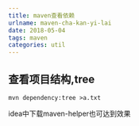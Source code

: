 ```yaml
---
title: maven查看依赖
urlname: maven-cha-kan-yi-lai
date: 2018-05-04
tags: maven
categories: util
---
```

## 查看项目结构,tree

```
mvn dependency:tree >a.txt
```
<!--more-->
idea中下载maven-helper也可达到效果